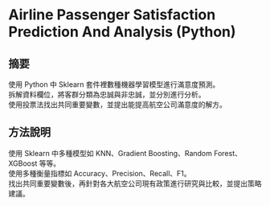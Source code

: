 # Airline Passenger Satisfaction Prediction And Analysis (Python)

## 摘要
使用 Python 中 Sklearn 套件裡數種機器學習模型進行滿意度預測。  
拆解資料欄位，將客群分類為忠誠與非忠誠，並分別進行分析。  
使用投票法找出共同重要變數，並提出能提高航空公司滿意度的解方。  

## 方法說明
使用 Sklearn 中多種模型如 KNN、Gradient Boosting、Random Forest、XGBoost 等等。  
使用多種衡量指標如 Accuracy、Precision、Recall、F1。  
找出共同重要變數後，再針對各大航空公司現有政策進行研究與比較，並提出策略建議。  